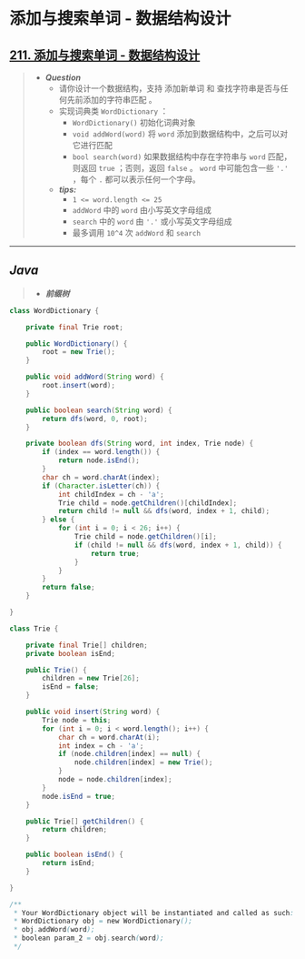 # 添加与搜索单词 - 数据结构设计

## [211. 添加与搜索单词 - 数据结构设计](https://leetcode.cn/problems/design-add-and-search-words-data-structure/)

> - ***Question***
>   - 请你设计一个数据结构，支持 添加新单词 和 查找字符串是否与任何先前添加的字符串匹配 。
>   - 实现词典类 `WordDictionary` ：
>     - `WordDictionary()` 初始化词典对象
>     - `void addWord(word)` 将 `word` 添加到数据结构中，之后可以对它进行匹配
>     - `bool search(word)` 如果数据结构中存在字符串与 `word` 匹配，则返回 `true` ；否则，返回 `false` 。 `word` 中可能包含一些 `'.'` ，每个 `.` 都可以表示任何一个字母。
>   - ***tips:***
>     - `1 <= word.length <= 25`
>     - `addWord` 中的 `word` 由小写英文字母组成
>     - `search` 中的 `word` 由 `'.'` 或小写英文字母组成
>     - 最多调用 `10^4` 次 `addWord` 和 `search`

---

## *Java*

> - ***前缀树***

```java
class WordDictionary {

    private final Trie root;

    public WordDictionary() {
        root = new Trie();
    }

    public void addWord(String word) {
        root.insert(word);
    }

    public boolean search(String word) {
        return dfs(word, 0, root);
    }

    private boolean dfs(String word, int index, Trie node) {
        if (index == word.length()) {
            return node.isEnd();
        }
        char ch = word.charAt(index);
        if (Character.isLetter(ch)) {
            int childIndex = ch - 'a';
            Trie child = node.getChildren()[childIndex];
            return child != null && dfs(word, index + 1, child);
        } else {
            for (int i = 0; i < 26; i++) {
                Trie child = node.getChildren()[i];
                if (child != null && dfs(word, index + 1, child)) {
                    return true;
                }
            }
        }
        return false;
    }

}

class Trie {

    private final Trie[] children;
    private boolean isEnd;

    public Trie() {
        children = new Trie[26];
        isEnd = false;
    }

    public void insert(String word) {
        Trie node = this;
        for (int i = 0; i < word.length(); i++) {
            char ch = word.charAt(i);
            int index = ch - 'a';
            if (node.children[index] == null) {
                node.children[index] = new Trie();
            }
            node = node.children[index];
        }
        node.isEnd = true;
    }

    public Trie[] getChildren() {
        return children;
    }

    public boolean isEnd() {
        return isEnd;
    }

}

/**
 * Your WordDictionary object will be instantiated and called as such:
 * WordDictionary obj = new WordDictionary();
 * obj.addWord(word);
 * boolean param_2 = obj.search(word);
 */
```
